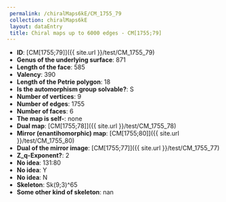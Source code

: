 ```yaml
--- 
 permalink: /chiralMaps6kE/CM_1755_79 
 collection: chiralMaps6kE
 layout: dataEntry
 title: Chiral maps up to 6000 edges - CM[1755;79]
---
```


- **ID**: [CM[1755;79]]({{ site.url }}/test/CM_1755_79)
- **Genus of the underlying surface**: 871
- **Length of the face**: 585
- **Valency**: 390
- **Length of the Petrie polygon**: 18
- **Is the automorphism group solvable?**: S
- **Number of vertices**: 9
- **Number of edges**: 1755
- **Number of faces**: 6
- **The map is self-**: none
- **Dual map**: [CM[1755;78]]({{ site.url }}/test/CM_1755_78)
- **Mirror (enantihomorphic) map**: [CM[1755;80]]({{ site.url }}/test/CM_1755_80)
- **Dual of the mirror image**: [CM[1755;77]]({{ site.url }}/test/CM_1755_77)
- **Z_q-Exponent?**: 2
- **No idea**:  131:80
- **No idea**: Y
- **No idea**: N
- **Skeleton**: Sk(9;3)^65
- **Some other kind of skeleton**: nan
